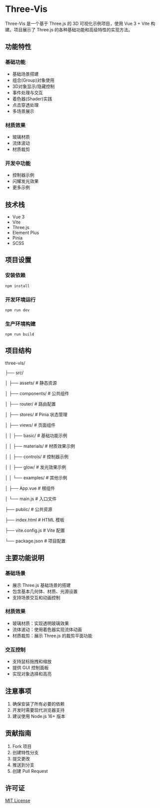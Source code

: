 # Three-Vis

Three-Vis 是一个基于 Three.js 的 3D 可视化示例项目，使用 Vue 3 + Vite 构建。项目展示了 Three.js 的各种基础功能和高级特性的实现方法。

## 功能特性

### 基础功能
- 基础场景搭建
- 组合(Group)对象使用
- 3D对象显示/隐藏控制
- 事件处理与交互
- 着色器(Shader)实践
- 点击穿透处理
- 多场景展示

### 材质效果
- 玻璃材质
- 流体波动
- 材质裁剪

### 开发中功能
- 控制器示例
- 闪耀发光效果
- 更多示例

## 技术栈

- Vue 3
- Vite
- Three.js
- Element Plus
- Pinia
- SCSS

## 项目设置

### 安装依赖

~~~bash
npm install
~~~

### 开发环境运行

~~~bash
npm run dev
~~~

### 生产环境构建

~~~
npm run build
~~~

## 项目结构

three-vis/

├── src/

│ ├── assets/ # 静态资源

│ ├── components/ # 公共组件

│ ├── router/ # 路由配置

│ ├── stores/ # Pinia 状态管理

│ ├── views/ # 页面组件

│ │ ├── basic/ # 基础功能示例

│ │ ├── materials/ # 材质效果示例

│ │ ├── controls/ # 控制器示例

│ │ ├── glow/ # 发光效果示例

│ │ └── examples/ # 其他示例

│ ├── App.vue # 根组件

│ └── main.js # 入口文件

├── public/ # 公共资源

├── index.html # HTML 模板

├── vite.config.js # Vite 配置

└── package.json # 项目配置

## 主要功能说明

### 基础场景
- 展示 Three.js 基础场景的搭建
- 包含基本几何体、材质、光源设置
- 支持场景交互和动画控制

### 材质效果
- 玻璃材质：实现透明玻璃效果
- 流体波动：使用着色器实现流体动画
- 材质裁剪：展示 Three.js 的裁剪平面功能

### 交互控制
- 支持鼠标拖拽和缩放
- 提供 GUI 控制面板
- 实现对象选择和高亮

## 注意事项

1. 确保安装了所有必要的依赖
2. 开发时需要现代浏览器支持
3. 建议使用 Node.js 16+ 版本

## 贡献指南

1. Fork 项目
2. 创建特性分支
3. 提交更改
4. 推送到分支
5. 创建 Pull Request

## 许可证

[MIT License](LICENSE)